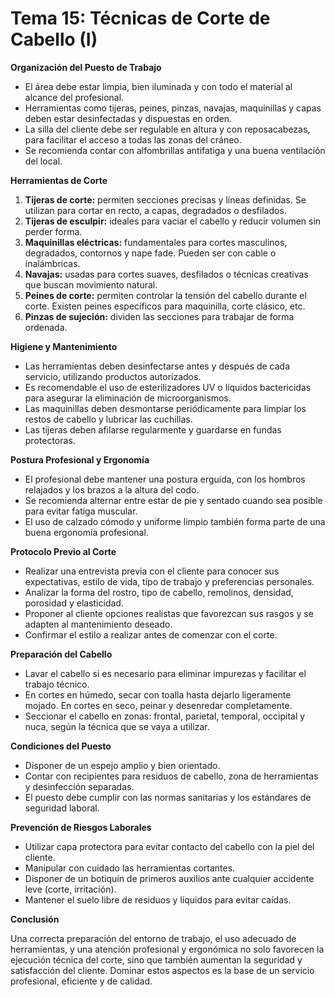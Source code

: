 # Tema 15: Técnicas de Corte de Cabello (I)

**Organización del Puesto de Trabajo**

- El área debe estar limpia, bien iluminada y con todo el material al alcance del profesional.
- Herramientas como tijeras, peines, pinzas, navajas, maquinillas y capas deben estar desinfectadas y dispuestas en orden.
- La silla del cliente debe ser regulable en altura y con reposacabezas, para facilitar el acceso a todas las zonas del cráneo.
- Se recomienda contar con alfombrillas antifatiga y una buena ventilación del local.

**Herramientas de Corte**

1. **Tijeras de corte:** permiten secciones precisas y líneas definidas. Se utilizan para cortar en recto, a capas, degradados o desfilados.
2. **Tijeras de esculpir:** ideales para vaciar el cabello y reducir volumen sin perder forma.
3. **Maquinillas eléctricas:** fundamentales para cortes masculinos, degradados, contornos y nape fade. Pueden ser con cable o inalámbricas.
4. **Navajas:** usadas para cortes suaves, desfilados o técnicas creativas que buscan movimiento natural.
5. **Peines de corte:** permiten controlar la tensión del cabello durante el corte. Existen peines específicos para maquinilla, corte clásico, etc.
6. **Pinzas de sujeción:** dividen las secciones para trabajar de forma ordenada.

**Higiene y Mantenimiento**

- Las herramientas deben desinfectarse antes y después de cada servicio, utilizando productos autorizados.
- Es recomendable el uso de esterilizadores UV o líquidos bactericidas para asegurar la eliminación de microorganismos.
- Las maquinillas deben desmontarse periódicamente para limpiar los restos de cabello y lubricar las cuchillas.
- Las tijeras deben afilarse regularmente y guardarse en fundas protectoras.

**Postura Profesional y Ergonomía**

- El profesional debe mantener una postura erguida, con los hombros relajados y los brazos a la altura del codo.
- Se recomienda alternar entre estar de pie y sentado cuando sea posible para evitar fatiga muscular.
- El uso de calzado cómodo y uniforme limpio también forma parte de una buena ergonomía profesional.

**Protocolo Previo al Corte**

- Realizar una entrevista previa con el cliente para conocer sus expectativas, estilo de vida, tipo de trabajo y preferencias personales.
- Analizar la forma del rostro, tipo de cabello, remolinos, densidad, porosidad y elasticidad.
- Proponer al cliente opciones realistas que favorezcan sus rasgos y se adapten al mantenimiento deseado.
- Confirmar el estilo a realizar antes de comenzar con el corte.

**Preparación del Cabello**

- Lavar el cabello si es necesario para eliminar impurezas y facilitar el trabajo técnico.
- En cortes en húmedo, secar con toalla hasta dejarlo ligeramente mojado. En cortes en seco, peinar y desenredar completamente.
- Seccionar el cabello en zonas: frontal, parietal, temporal, occipital y nuca, según la técnica que se vaya a utilizar.

**Condiciones del Puesto**

- Disponer de un espejo amplio y bien orientado.
- Contar con recipientes para residuos de cabello, zona de herramientas y desinfección separadas.
- El puesto debe cumplir con las normas sanitarias y los estándares de seguridad laboral.

**Prevención de Riesgos Laborales**

- Utilizar capa protectora para evitar contacto del cabello con la piel del cliente.
- Manipular con cuidado las herramientas cortantes.
- Disponer de un botiquín de primeros auxilios ante cualquier accidente leve (corte, irritación).
- Mantener el suelo libre de residuos y líquidos para evitar caídas.

**Conclusión**

Una correcta preparación del entorno de trabajo, el uso adecuado de herramientas, y una atención profesional y ergonómica no solo favorecen la ejecución técnica del corte, sino que también aumentan la seguridad y satisfacción del cliente. Dominar estos aspectos es la base de un servicio profesional, eficiente y de calidad.
